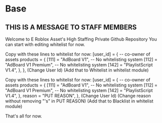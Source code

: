 # Base

## THIS IS A MESSAGE TO STAFF MEMBERS

Welcome to E Roblox Asset's High Staffing Private Github Repository
You can start with editing whitelist for now.

Copy with these lines to whitelist for now:
		[user_id] = {
			-- co-owner of assets
			products = {
				[111] = "AdBoard V1", -- No whitelisting system
				[112] = "AdBoard V1 Premium", -- No whitelisting system
				[142] = "PlaylistScript V1.4",
			},
		},
  (Change User Id)
  (Add that to Whitelist in whitelist module)

  Copy with these lines to whitelist for now:
		[user_id] = {
			-- co-owner of assets
			products = {
				[111] = "AdBoard V1", -- No whitelisting system
				[112] = "AdBoard V1 Premium", -- No whitelisting system
				[142] = "PlaylistScript V1.4",
			},
      reason = "PUT REASON",
		},
  (Change User Id)
  (Change reason without removing "'s" in PUT REASON)
  (Add that to Blacklist in whitelist module)

  That's all for now.
